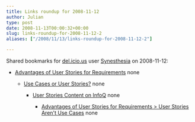 ```yaml
---
title: Links roundup for 2008-11-12
author: Julian
type: post
date: 2008-11-13T00:00:32+00:00
slug: links-roundup-for-2008-11-12-2 
aliases: ["/2008/11/13/links-roundup-for-2008-11-12-2"]

---
```

Shared bookmarks for [del.icio.us][1] user [Synesthesia][2] on 2008-11-12:

  * [Advantages of User Stories for Requirements][3] 
    none</li> 
    
      * [Use Cases or User Stories?][4] 
        none</li> 
        
          * [User Stories Content on InfoQ][5] 
            none</li> 
            
              * [Advantages of User Stories for Requirements > User Stories Aren't Use Cases][6] 
                none</li> </ul>

 [1]: https://del.icio.us/
 [2]: https://del.icio.us/synesthesia
 [3]: https://www.mountaingoatsoftware.com/article_view/27-advantages-of-user-stories-for-requirements
 [4]: https://www.infoq.com/news/2008/07/use-case-or-user-story
 [5]: https://www.infoq.com/userstories
 [6]: https://www.informit.com/articles/article.aspx?p=342885